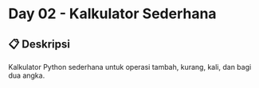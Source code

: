 # Day 02 - Kalkulator Sederhana

## 📋 Deskripsi

Kalkulator Python sederhana untuk operasi tambah, kurang, kali, dan bagi dua angka.
